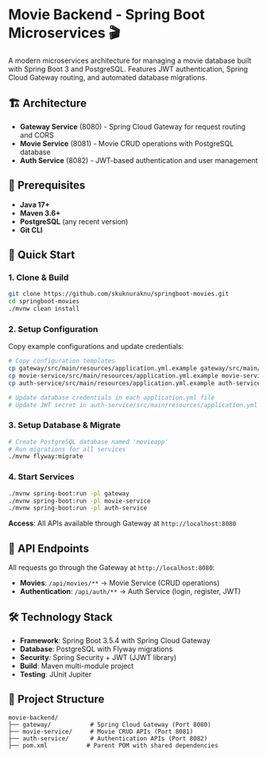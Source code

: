 # Movie Backend - Spring Boot Microservices 🎬

A modern microservices architecture for managing a movie database built with Spring Boot 3 and PostgreSQL. Features JWT authentication, Spring Cloud Gateway routing, and automated database migrations.

## 🏗️ Architecture

- **Gateway Service** (8080) - Spring Cloud Gateway for request routing and CORS
- **Movie Service** (8081) - Movie CRUD operations with PostgreSQL database  
- **Auth Service** (8082) - JWT-based authentication and user management

## 🔧 Prerequisites

- **Java 17+**
- **Maven 3.6+** 
- **PostgreSQL** (any recent version)
- **Git CLI**

## 🚀 Quick Start

### 1. Clone & Build
```bash
git clone https://github.com/skuknuraknu/springboot-movies.git
cd springboot-movies
./mvnw clean install
```

### 2. Setup Configuration
Copy example configurations and update credentials:
```bash
# Copy configuration templates
cp gateway/src/main/resources/application.yml.example gateway/src/main/resources/application.yml
cp movie-service/src/main/resources/application.yml.example movie-service/src/main/resources/application.yml  
cp auth-service/src/main/resources/application.yml.example auth-service/src/main/resources/application.yml

# Update database credentials in each application.yml file
# Update JWT secret in auth-service/src/main/resources/application.yml
```

### 3. Setup Database & Migrate
```bash
# Create PostgreSQL database named 'movieapp'
# Run migrations for all services
./mvnw flyway:migrate
```

### 4. Start Services
```bash
./mvnw spring-boot:run -pl gateway
./mvnw spring-boot:run -pl movie-service
./mvnw spring-boot:run -pl auth-service
```

**Access**: All APIs available through Gateway at `http://localhost:8080`

## 📡 API Endpoints

All requests go through the Gateway at `http://localhost:8080`:

- **Movies**: `/api/movies/**` → Movie Service (CRUD operations)
- **Authentication**: `/api/auth/**` → Auth Service (login, register, JWT)

## 🛠️ Technology Stack

- **Framework**: Spring Boot 3.5.4 with Spring Cloud Gateway
- **Database**: PostgreSQL with Flyway migrations  
- **Security**: Spring Security + JWT (JJWT library)
- **Build**: Maven multi-module project
- **Testing**: JUnit Jupiter

## 📁 Project Structure

```
movie-backend/
├── gateway/           # Spring Cloud Gateway (Port 8080)
├── movie-service/     # Movie CRUD APIs (Port 8081) 
├── auth-service/      # Authentication APIs (Port 8082)
├── pom.xml           # Parent POM with shared dependencies
```


